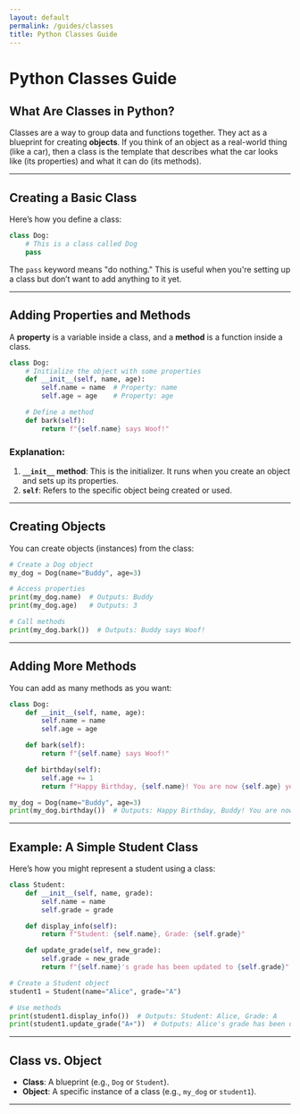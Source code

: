 ```yaml
---
layout: default  
permalink: /guides/classes  
title: Python Classes Guide  
---
```


# Python Classes Guide

## What Are Classes in Python?

Classes are a way to group data and functions together. They act as a blueprint for creating **objects**. If you think of an object as a real-world thing (like a car), then a class is the template that describes what the car looks like (its properties) and what it can do (its methods).

---

## Creating a Basic Class

Here’s how you define a class:

```python
class Dog:
    # This is a class called Dog
    pass
```

The `pass` keyword means "do nothing." This is useful when you're setting up a class but don’t want to add anything to it yet.

---

## Adding Properties and Methods

A **property** is a variable inside a class, and a **method** is a function inside a class.

```python
class Dog:
    # Initialize the object with some properties
    def __init__(self, name, age):
        self.name = name  # Property: name
        self.age = age    # Property: age

    # Define a method
    def bark(self):
        return f"{self.name} says Woof!"
```

### Explanation:
1. **`__init__` method**: This is the initializer. It runs when you create an object and sets up its properties.
2. **`self`**: Refers to the specific object being created or used.

---

## Creating Objects

You can create objects (instances) from the class:

```python
# Create a Dog object
my_dog = Dog(name="Buddy", age=3)

# Access properties
print(my_dog.name)  # Outputs: Buddy
print(my_dog.age)   # Outputs: 3

# Call methods
print(my_dog.bark())  # Outputs: Buddy says Woof!
```

---

## Adding More Methods

You can add as many methods as you want:

```python
class Dog:
    def __init__(self, name, age):
        self.name = name
        self.age = age

    def bark(self):
        return f"{self.name} says Woof!"

    def birthday(self):
        self.age += 1
        return f"Happy Birthday, {self.name}! You are now {self.age} years old."
```

```python
my_dog = Dog(name="Buddy", age=3)
print(my_dog.birthday())  # Outputs: Happy Birthday, Buddy! You are now 4 years old.
```

---

## Example: A Simple Student Class

Here’s how you might represent a student using a class:

```python
class Student:
    def __init__(self, name, grade):
        self.name = name
        self.grade = grade

    def display_info(self):
        return f"Student: {self.name}, Grade: {self.grade}"

    def update_grade(self, new_grade):
        self.grade = new_grade
        return f"{self.name}'s grade has been updated to {self.grade}"
```

```python
# Create a Student object
student1 = Student(name="Alice", grade="A")

# Use methods
print(student1.display_info())  # Outputs: Student: Alice, Grade: A
print(student1.update_grade("A+"))  # Outputs: Alice's grade has been updated to A+
```

---

## Class vs. Object

- **Class**: A blueprint (e.g., `Dog` or `Student`).
- **Object**: A specific instance of a class (e.g., `my_dog` or `student1`).

---

